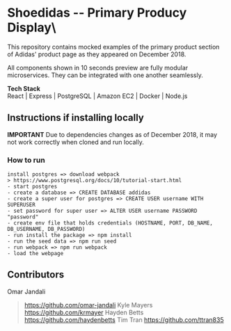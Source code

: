 # Shoedidas -- Primary Producy Display\
This repository contains mocked examples of the primary product section of Adidas' product page as they appeared on December 2018.

All components shown in 10 seconds preview are fully modular microservices. They can be integrated with one another seamlessly.

**Tech Stack**\
React | Express | PostgreSQL | Amazon EC2 | Docker | Node.js


## Instructions if installing locally
**IMPORTANT**
Due to dependencies changes as of December 2018, it may not work correctly when cloned and run locally.

### How to run
```
install postgres => download webpack
> https://www.postgresql.org/docs/10/tutorial-start.html
- start postgres
- create a database => CREATE DATABASE addidas
- create a super user for postgres => CREATE USER username WITH SUPERUSER
- set password for super user => ALTER USER username PASSWORD "password"
- create env file that holds credentials (HOSTNAME, PORT, DB_NAME, DB_USERNAME, DB_PASSWORD)
- run install the package => npm install
- run the seed data => npm run seed
- run webpack => npm run webpack
- load the webpage
```

## Contributors
Omar Jandali
> https://github.com/omar-jandali
Kyle Mayers 
> https://github.com/krmayer
Hayden Betts
> https://github.com/haydenbetts
Tim Tran
> https://github.com/ttran835



